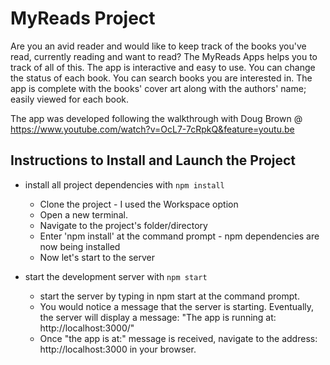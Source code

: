 # MyReads Project

Are you an avid reader and would like to keep track of the books you've read, currently reading and want to read? The MyReads Apps helps you to track of all of this. The app is interactive and easy to use. You can change the status of each book. You can search books you are interested in. The app is complete with the books' cover art along with the authors' name; easily viewed for each book.

The app was developed following the walkthrough with Doug Brown @ https://www.youtube.com/watch?v=OcL7-7cRpkQ&feature=youtu.be
## Instructions to Install and Launch the Project

* install all project dependencies with `npm install`
	- Clone the project - I used the Workspace option
    - Open a new terminal.     
    - Navigate to the project's folder/directory
    - Enter 'npm install' at the command prompt - npm dependencies are now being installed
    - Now let's start to the server
    
* start the development server with `npm start`
	- start the server by typing in npm start at the command prompt.
    - You would notice a message that the server is starting. Eventually, the server will display a message:
    	"The app is running at:
			  http://localhost:3000/"
    - Once "the app is at:" message is received, navigate to the address:  http://localhost:3000 in your browser.
              

